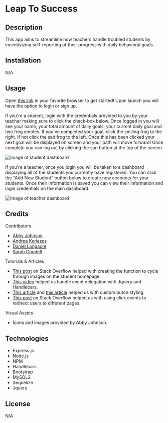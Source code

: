 # Leap To Success

## Description

This app aims to streamline how teachers handle troubled students by incentivizing self-reporting of their progress with daily behavioral goals. 

## Installation

N/A 

## Usage

Open <a href="https://aads10323-501dfea30cfd.herokuapp.com/">this link</a> in your favorite browser to get started! Upon launch you will have the option to login or sign up. 

If you're a student, login with the credentials provided to you by your teacher making sure to click the check-box below. Once logged in you will see your name, your total amount of daily goals, your current daily goal and two frog emotes. If you've completed your goal, click the smiling frog to the right. If not click the sad frog to the left. Once this has been clicked your next goal will be displayed on screen and your path will move forward! Once complete you can log out by clicking the sun button at the top of the screen.

![Image of student dashboard](https://i.gyazo.com/31860d257f2a51730ceafc91ac7f8fdb.png)

If you're a teacher, once you login you will be taken to a dashboard displaying all of the students you currently have registered. You can click the "Add New Student" button below to create new accounts for your students. Once their information is saved you can view their information and login credentials on the main dashboard.

![Image of teacher dashboard](https://i.gyazo.com/1a1156a2f08a5ed4fc350f98abeee199.png)

## Credits

Contributors
+ [Abby Johnson](https://github.com/abbyjo)
+ [Andrea Keriazes](https://github.com/akcodes29)
+ [Daniel Longacre](https://github.com/DanielLongacre)
+ [Sarah Goodell](https://github.com/sgoodsss)

Tutorials & Articles 
+ [This post](https://stackoverflow.com/questions/25291730/change-images-on-click-cycle-through-3-images) on Stack Overflow helped with creating the function to cycle through images on the student homepage.
+ [This video](https://youtu.be/-BFasePbjVw?si=FcoD0UXn-eeevy9h) helped us handle event delegation with Jquery and Handlebars.
+ [This article](https://cssbuttons.app/buttons/28) and [this article](https://cssbuttons.app/buttons/22) helped us with custom buton styling.
+ [This post](https://stackoverflow.com/questions/16562577/how-can-i-make-a-button-redirect-my-page-to-another-page) on Stack Overflow helped us with using click events to redirect users to different pages.

Visual Assets
+ Icons and images provided by Abby Johnson.

## Technologies

+ Express.js
+ Node.js
+ NPM
+ Handlebars
+ Bootstrap
+ MySQL2
+ Sequelize
+ Jquery

## License
N/A 
